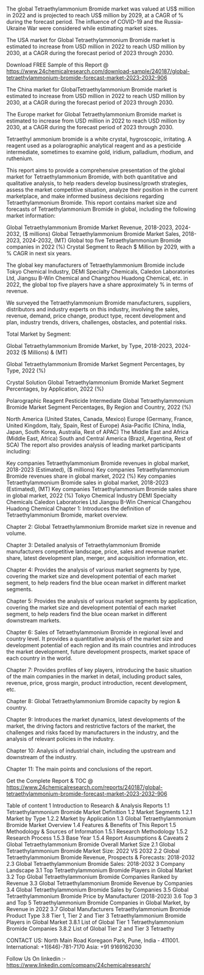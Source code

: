 The global Tetraethylammonium Bromide market was valued at US$ million in 2022 and is projected to reach US$ million by 2029, at a CAGR of % during the forecast period. The influence of COVID-19 and the Russia-Ukraine War were considered while estimating market sizes.

The USA market for Global Tetraethylammonium Bromide  market is estimated to increase from USD million in 2022 to reach USD million by 2030, at a CAGR during the forecast period of 2023 through 2030.

Download FREE Sample of this Report @ https://www.24chemicalresearch.com/download-sample/240187/global-tetraethylammonium-bromide-forecast-market-2023-2032-906

The China market for GlobalTetraethylammonium Bromide  market is estimated to increase from USD million in 2022 to reach USD million by 2030, at a CAGR during the forecast period of 2023 through 2030.

The Europe market for Global Tetraethylammonium Bromide  market is estimated to increase from USD million in 2022 to reach USD million by 2030, at a CAGR during the forecast period of 2023 through 2030.

Tetraethyl ammonium bromide is a white crystal, hygroscopic, irritating. A reagent used as a polarographic analytical reagent and as a pesticide intermediate, sometimes to examine gold, iridium, palladium, rhodium, and ruthenium.

This report aims to provide a comprehensive presentation of the global market for Tetraethylammonium Bromide, with both quantitative and qualitative analysis, to help readers develop business/growth strategies, assess the market competitive situation, analyze their position in the current marketplace, and make informed business decisions regarding Tetraethylammonium Bromide. This report contains market size and forecasts of Tetraethylammonium Bromide in global, including the following market information:

Global Tetraethylammonium Bromide Market Revenue, 2018-2023, 2024-2032, ($ millions)
Global Tetraethylammonium Bromide Market Sales, 2018-2023, 2024-2032, (MT)
Global top five Tetraethylammonium Bromide companies in 2022 (%)
Crystal Segment to Reach $ Million by 2029, with a % CAGR in next six years.

The global key manufacturers of Tetraethylammonium Bromide include Tokyo Chemical Industry, DEMI Specialty Chemicals, Caledon Laboratories Ltd, Jiangsu B-Win Chemical and Changzhou Huadong Chemical, etc. in 2022, the global top five players have a share approximately % in terms of revenue.

We surveyed the Tetraethylammonium Bromide manufacturers, suppliers, distributors and industry experts on this industry, involving the sales, revenue, demand, price change, product type, recent development and plan, industry trends, drivers, challenges, obstacles, and potential risks.

Total Market by Segment:

Global Tetraethylammonium Bromide Market, by Type, 2018-2023, 2024-2032 ($ Millions) & (MT)

Global Tetraethylammonium Bromide Market Segment Percentages, by Type, 2022 (%)

Crystal
Solution
Global Tetraethylammonium Bromide Market Segment Percentages, by Application, 2022 (%)

Polarographic Reagent
Pesticide Intermediate
Global Tetraethylammonium Bromide Market Segment Percentages, By Region and Country, 2022 (%)

North America (United States, Canada, Mexico)
Europe (Germany, France, United Kingdom, Italy, Spain, Rest of Europe)
Asia-Pacific (China, India, Japan, South Korea, Australia, Rest of APAC)
The Middle East and Africa (Middle East, Africa)
South and Central America (Brazil, Argentina, Rest of SCA)
The report also provides analysis of leading market participants including:

Key companies Tetraethylammonium Bromide revenues in global market, 2018-2023 (Estimated), ($ millions)
Key companies Tetraethylammonium Bromide revenues share in global market, 2022 (%)
Key companies Tetraethylammonium Bromide sales in global market, 2018-2023 (Estimated), (MT)
Key companies Tetraethylammonium Bromide sales share in global market, 2022 (%)
Tokyo Chemical Industry
DEMI Specialty Chemicals
Caledon Laboratories Ltd
Jiangsu B-Win Chemical
Changzhou Huadong Chemical
Chapter 1: Introduces the definition of Tetraethylammonium Bromide, market overview.

Chapter 2: Global Tetraethylammonium Bromide market size in revenue and volume.

Chapter 3: Detailed analysis of Tetraethylammonium Bromide manufacturers competitive landscape, price, sales and revenue market share, latest development plan, merger, and acquisition information, etc.

Chapter 4: Provides the analysis of various market segments by type, covering the market size and development potential of each market segment, to help readers find the blue ocean market in different market segments.

Chapter 5: Provides the analysis of various market segments by application, covering the market size and development potential of each market segment, to help readers find the blue ocean market in different downstream markets.

Chapter 6: Sales of Tetraethylammonium Bromide in regional level and country level. It provides a quantitative analysis of the market size and development potential of each region and its main countries and introduces the market development, future development prospects, market space of each country in the world.

Chapter 7: Provides profiles of key players, introducing the basic situation of the main companies in the market in detail, including product sales, revenue, price, gross margin, product introduction, recent development, etc.

Chapter 8: Global Tetraethylammonium Bromide capacity by region & country.

Chapter 9: Introduces the market dynamics, latest developments of the market, the driving factors and restrictive factors of the market, the challenges and risks faced by manufacturers in the industry, and the analysis of relevant policies in the industry.

Chapter 10: Analysis of industrial chain, including the upstream and downstream of the industry.

Chapter 11: The main points and conclusions of the report.

Get the Complete Report & TOC @ https://www.24chemicalresearch.com/reports/240187/global-tetraethylammonium-bromide-forecast-market-2023-2032-906

Table of content
1 Introduction to Research & Analysis Reports
1.1 Tetraethylammonium Bromide Market Definition
1.2 Market Segments
1.2.1 Market by Type
1.2.2 Market by Application
1.3 Global Tetraethylammonium Bromide Market Overview
1.4 Features & Benefits of This Report
1.5 Methodology & Sources of Information
1.5.1 Research Methodology
1.5.2 Research Process
1.5.3 Base Year
1.5.4 Report Assumptions & Caveats
2 Global Tetraethylammonium Bromide Overall Market Size
2.1 Global Tetraethylammonium Bromide Market Size: 2022 VS 2032
2.2 Global Tetraethylammonium Bromide Revenue, Prospects & Forecasts: 2018-2032
2.3 Global Tetraethylammonium Bromide Sales: 2018-2032
3 Company Landscape
3.1 Top Tetraethylammonium Bromide Players in Global Market
3.2 Top Global Tetraethylammonium Bromide Companies Ranked by Revenue
3.3 Global Tetraethylammonium Bromide Revenue by Companies
3.4 Global Tetraethylammonium Bromide Sales by Companies
3.5 Global Tetraethylammonium Bromide Price by Manufacturer (2018-2023)
3.6 Top 3 and Top 5 Tetraethylammonium Bromide Companies in Global Market, by Revenue in 2022
3.7 Global Manufacturers Tetraethylammonium Bromide Product Type
3.8 Tier 1, Tier 2 and Tier 3 Tetraethylammonium Bromide Players in Global Market
3.8.1 List of Global Tier 1 Tetraethylammonium Bromide Companies
3.8.2 List of Global Tier 2 and Tier 3 Tetraethy

CONTACT US:
North Main Road Koregaon Park, Pune, India - 411001.
International: +1(646)-781-7170
Asia: +91 9169162030

Follow Us On linkedin :- https://www.linkedin.com/company/24chemicalresearch/
